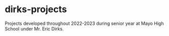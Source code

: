 # dirks-projects
Projects developed throughout 2022-2023 during senior year at Mayo High School under Mr. Eric Dirks. 
